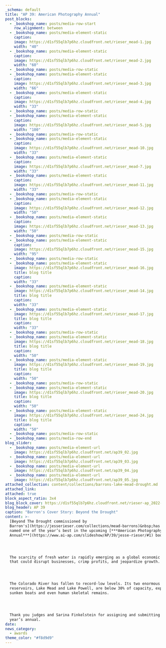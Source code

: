 ```yaml
---
_schema: default
title: "AP 39: American Photography Annual"
post_blocks:
  - _bookshop_name: posts/media-row-start
    row_alignment: between
  - _bookshop_name: posts/media-element-static
    caption:
    image: https://d1sf55qlb7p6hz.cloudfront.net/rieser_mead-1.jpg
    width: "40"
  - _bookshop_name: posts/media-element-static
    caption:
    image: https://d1sf55qlb7p6hz.cloudfront.net/rieser_mead-2.jpg
    width: "60"
  - _bookshop_name: posts/media-row-static
  - _bookshop_name: posts/media-element-static
    caption:
    image: https://d1sf55qlb7p6hz.cloudfront.net/rieser_mead-3.jpg
    width: "66"
  - _bookshop_name: posts/media-element-static
    caption:
    image: https://d1sf55qlb7p6hz.cloudfront.net/rieser_mead-4.jpg
    width: "33"
  - _bookshop_name: posts/media-row-static
  - _bookshop_name: posts/media-element-static
    caption:
    image: https://d1sf55qlb7p6hz.cloudfront.net/rieser_mead-5.jpg
    width: "100"
  - _bookshop_name: posts/media-row-static
  - _bookshop_name: posts/media-element-static
    caption:
    image: https://d1sf55qlb7p6hz.cloudfront.net/rieser_mead-10.jpg
    width: "33"
  - _bookshop_name: posts/media-element-static
    caption:
    image: https://d1sf55qlb7p6hz.cloudfront.net/rieser_mead-7.jpg
    width: "33"
  - _bookshop_name: posts/media-element-static
    caption:
    image: https://d1sf55qlb7p6hz.cloudfront.net/rieser_mead-11.jpg
    width: "33"
  - _bookshop_name: posts/media-row-static
  - _bookshop_name: posts/media-element-static
    caption:
    image: https://d1sf55qlb7p6hz.cloudfront.net/rieser_mead-12.jpg
    width: "50"
  - _bookshop_name: posts/media-element-static
    caption:
    image: https://d1sf55qlb7p6hz.cloudfront.net/rieser_mead-13.jpg
    width: "50"
  - _bookshop_name: posts/media-row-static
  - _bookshop_name: posts/media-element-static
    caption:
    image: https://d1sf55qlb7p6hz.cloudfront.net/rieser_mead-15.jpg
    width: "95"
  - _bookshop_name: posts/media-row-static
  - _bookshop_name: posts/media-element-static
    image: https://d1sf55qlb7p6hz.cloudfront.net/rieser_mead-16.jpg
    title: blog title
    caption:
    width: "33"
  - _bookshop_name: posts/media-element-static
    image: https://d1sf55qlb7p6hz.cloudfront.net/rieser_mead-14.jpg
    title: blog title
    caption:
    width: "33"
  - _bookshop_name: posts/media-element-static
    image: https://d1sf55qlb7p6hz.cloudfront.net/rieser_mead-17.jpg
    title: blog title
    caption:
    width: "33"
  - _bookshop_name: posts/media-row-static
  - _bookshop_name: posts/media-element-static
    image: https://d1sf55qlb7p6hz.cloudfront.net/rieser_mead-18.jpg
    title: blog title
    caption:
    width: "50"
  - _bookshop_name: posts/media-element-static
    image: https://d1sf55qlb7p6hz.cloudfront.net/rieser_mead-19.jpg
    title: blog title
    caption:
    width: "50"
  - _bookshop_name: posts/media-row-static
  - _bookshop_name: posts/media-element-static
    image: https://d1sf55qlb7p6hz.cloudfront.net/rieser_mead-20.jpg
    title: blog title
    caption:
    width: "50"
  - _bookshop_name: posts/media-element-static
    image: https://d1sf55qlb7p6hz.cloudfront.net/rieser_mead-24.jpg
    title: blog title
    caption:
    width: "50"
  - _bookshop_name: posts/media-row-static
  - _bookshop_name: posts/media-row-end
blog_slider:
  - _bookshop_name: posts/media-element-url
    image: https://d1sf55qlb7p6hz.cloudfront.net/ap39_02.jpg
  - _bookshop_name: posts/media-element-url
    image: https://d1sf55qlb7p6hz.cloudfront.net/ap39_03.jpg
  - _bookshop_name: posts/media-element-url
    image: https://d1sf55qlb7p6hz.cloudfront.net/ap39_04.jpg
  - _bookshop_name: posts/media-element-url
    image: https://d1sf55qlb7p6hz.cloudfront.net/ap39_05.jpg
attached_collection: content/collections/barrons-lake-mead-drought.md
attached_link:
attached: true
block_aspect_ratio: 3x4
blog_block_cover: https://d1sf55qlb7p6hz.cloudfront.net/rieser-ap_2022-1.jpg
blog_header: AP 39
caption: "Barron's Cover Story: Beyond the Drought"
content: >-
  [Beyond The Drought commissioned by
  Barron's](https://jesserieser.com/collections/mead-barrons)&nbsp;has been
  named one of the year’s best in the upcoming [***American Photography 39 Photo
  Annual***](https://www.ai-ap.com/slideshow/AP/39/jesse-rieser/#1) book.




  The scarcity of fresh water is rapidly emerging as a global economic threat
  that could disrupt businesses, crimp profits, and jeopardize growth.⁠




  The Colorado River has fallen to record-low levels. Its two enormous
  reservoirs, Lake Mead and Lake Powell, are below 30% of capacity, exposing
  sunken boats and even human skeletal remains.




  Thank you judges and Sarina Finkelstein for assigning and submitting to this
  year’s annual. ⁠
date:
news_category:
  - awards
theme_color: "#f8d9d9"
---
```

